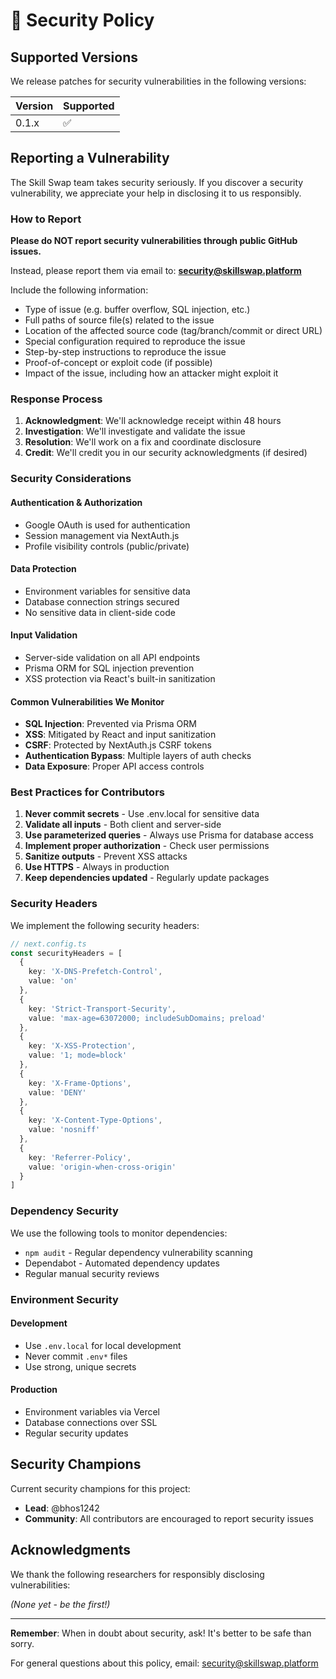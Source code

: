 # 🚨 Security Policy

## Supported Versions

We release patches for security vulnerabilities in the following versions:

| Version | Supported          |
| ------- | ------------------ |
| 0.1.x   | :white_check_mark: |

## Reporting a Vulnerability

The Skill Swap team takes security seriously. If you discover a security vulnerability, we appreciate your help in disclosing it to us responsibly.

### How to Report

**Please do NOT report security vulnerabilities through public GitHub issues.**

Instead, please report them via email to: **security@skillswap.platform**

Include the following information:

- Type of issue (e.g. buffer overflow, SQL injection, etc.)
- Full paths of source file(s) related to the issue
- Location of the affected source code (tag/branch/commit or direct URL)
- Special configuration required to reproduce the issue
- Step-by-step instructions to reproduce the issue
- Proof-of-concept or exploit code (if possible)
- Impact of the issue, including how an attacker might exploit it

### Response Process

1. **Acknowledgment**: We'll acknowledge receipt within 48 hours
2. **Investigation**: We'll investigate and validate the issue
3. **Resolution**: We'll work on a fix and coordinate disclosure
4. **Credit**: We'll credit you in our security acknowledgments (if desired)

### Security Considerations

#### Authentication & Authorization
- Google OAuth is used for authentication
- Session management via NextAuth.js
- Profile visibility controls (public/private)

#### Data Protection
- Environment variables for sensitive data
- Database connection strings secured
- No sensitive data in client-side code

#### Input Validation
- Server-side validation on all API endpoints
- Prisma ORM for SQL injection prevention
- XSS protection via React's built-in sanitization

#### Common Vulnerabilities We Monitor

- **SQL Injection**: Prevented via Prisma ORM
- **XSS**: Mitigated by React and input sanitization
- **CSRF**: Protected by NextAuth.js CSRF tokens
- **Authentication Bypass**: Multiple layers of auth checks
- **Data Exposure**: Proper API access controls

### Best Practices for Contributors

1. **Never commit secrets** - Use .env.local for sensitive data
2. **Validate all inputs** - Both client and server-side
3. **Use parameterized queries** - Always use Prisma for database access
4. **Implement proper authorization** - Check user permissions
5. **Sanitize outputs** - Prevent XSS attacks
6. **Use HTTPS** - Always in production
7. **Keep dependencies updated** - Regularly update packages

### Security Headers

We implement the following security headers:

```typescript
// next.config.ts
const securityHeaders = [
  {
    key: 'X-DNS-Prefetch-Control',
    value: 'on'
  },
  {
    key: 'Strict-Transport-Security',
    value: 'max-age=63072000; includeSubDomains; preload'
  },
  {
    key: 'X-XSS-Protection',
    value: '1; mode=block'
  },
  {
    key: 'X-Frame-Options',
    value: 'DENY'
  },
  {
    key: 'X-Content-Type-Options',
    value: 'nosniff'
  },
  {
    key: 'Referrer-Policy',
    value: 'origin-when-cross-origin'
  }
]
```

### Dependency Security

We use the following tools to monitor dependencies:

- `npm audit` - Regular dependency vulnerability scanning
- Dependabot - Automated dependency updates
- Regular manual security reviews

### Environment Security

#### Development
- Use `.env.local` for local development
- Never commit `.env*` files
- Use strong, unique secrets

#### Production
- Environment variables via Vercel
- Database connections over SSL
- Regular security updates

## Security Champions

Current security champions for this project:

- **Lead**: @bhos1242
- **Community**: All contributors are encouraged to report security issues

## Acknowledgments

We thank the following researchers for responsibly disclosing vulnerabilities:

*(None yet - be the first!)*

---

**Remember**: When in doubt about security, ask! It's better to be safe than sorry.

For general questions about this policy, email: security@skillswap.platform

